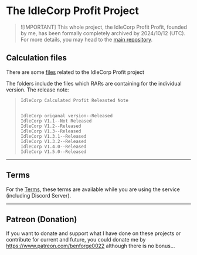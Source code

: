 # The IdleCorp Profit Project

> ![IMPORTANT]
> This whole project, the IdleCorp Profit Profit, founded by me, has been formally completely
> archived by 2024/10/12 (UTC). For more details, you may head to the
> [main repository](https://github.com/AnvilloyDevStudio/IdleCorp-Profit-Bot).

## Calculation files
There are some [files](/Calculation/) related to the IdleCorp Profit project

The folders include the files which RARs are containing for the individual version.
The release note:
>     IdleCorp Calculated Profit Releasted Note
> 
> 
>     IdleCorp origanal version--Released
>     IdleCorp V1.1--Not Released
>     IdleCorp V1.2--Released
>     IdleCorp V1.3--Released
>     IdleCorp V1.3.1--Released
>     IdleCorp V1.3.2--Released
>     IdleCorp V1.4.0--Released
>     IdleCorp V1.5.0--Released

-----------
## Terms
For the [Terms](</Terms Of Service/>), these terms are available while you are using the service (including Discord Server).

-----------
## Patreon (Donation)
If you want to donate and support what I have done on these projects or contribute for current and future, you could donate me by https://www.patreon.com/benforge0022 although there is no bonus...
